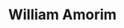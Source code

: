 ---
title: "William Amorim"
cargo: "Sócio e Professor"
foto: "/img/equipe/william.jpg"
facebook: "https://www.facebook.com/wmoarim"
linkedin: "https://www.linkedin.com/in/william-amorim-776162108/"
twitter: "https://twitter.com/Williamorim89"
github: "https://github.com/williamorim"
---